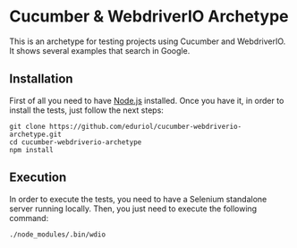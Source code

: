 # Cucumber & WebdriverIO Archetype
This is an archetype for testing projects using Cucumber and WebdriverIO. It shows several examples that search in Google.

## Installation
First of all you need to have [Node.js](https://nodejs.org/en/) installed. Once you have it, in order to install the tests, just follow the next steps:
```
git clone https://github.com/eduriol/cucumber-webdriverio-archetype.git
cd cucumber-webdriverio-archetype
npm install
```
## Execution
In order to execute the tests, you need to have a Selenium standalone server running locally. Then, you just need to execute the following command:
```
./node_modules/.bin/wdio
```
